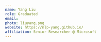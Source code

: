 ```yaml
---
name: Yang Liu
role: Graduated
email: 
photo: liuyang.png
website: https://nlp-yang.github.io/
affiliation: Senior Researcher @ Microsoft 
---
```


